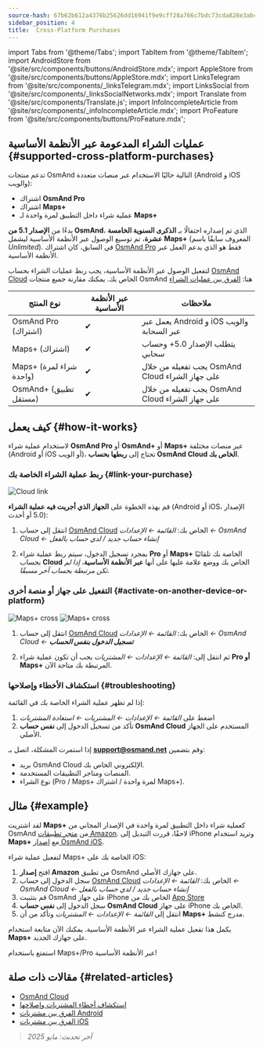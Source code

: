 ```yaml
---
source-hash: 67b62b612a4376b25626dd16941f9e9cff28a766c7bdc73cda828e3abcfe9ca4
sidebar_position: 4
title:  Cross-Platform Purchases
---
```

import Tabs from '@theme/Tabs';
import TabItem from '@theme/TabItem';
import AndroidStore from '@site/src/components/buttons/AndroidStore.mdx';
import AppleStore from '@site/src/components/buttons/AppleStore.mdx';
import LinksTelegram from '@site/src/components/_linksTelegram.mdx';
import LinksSocial from '@site/src/components/_linksSocialNetworks.mdx';
import Translate from '@site/src/components/Translate.js';
import InfoIncompleteArticle from '@site/src/components/_infoIncompleteArticle.mdx';
import ProFeature from '@site/src/components/buttons/ProFeature.mdx';



## عمليات الشراء المدعومة عبر الأنظمة الأساسية {#supported-cross-platform-purchases}

تدعم منتجات OsmAnd التالية حاليًا الاستخدام عبر منصات متعددة (Android و iOS والويب):

- اشتراك **OsmAnd Pro**
- اشتراك **Maps+**
- عملية شراء داخل التطبيق لمرة واحدة لـ **Maps+**

بدءًا من **الإصدار 5.1 من OsmAnd**، الذي تم إصداره احتفالًا بـ **الذكرى السنوية الخامسة عشرة**، تم توسيع الوصول عبر الأنظمة الأساسية ليشمل **Maps+** (المعروف سابقًا باسم *Unlimited*). في السابق، كان اشتراك [OsmAnd Pro](../personal/osmand-cloud.md#cross-platform) فقط هو الذي يدعم العمل عبر الأنظمة الأساسية.

لتفعيل الوصول عبر الأنظمة الأساسية، يجب ربط عمليات الشراء بحساب [OsmAnd Cloud](../personal/osmand-cloud.md#login) الخاص بك.
يمكنك مقارنة جميع منتجات OsmAnd هنا: [الفرق بين عمليات الشراء](https://osmand.net/docs/user/purchases/android/#difference-between-purchases)

| نوع المنتج | عبر الأنظمة الأساسية | ملاحظات |
|-----------------------------|----------------|-------|
| OsmAnd Pro (اشتراك) | ✔ | يعمل عبر Android و iOS والويب عبر السحابة |
| Maps+ (اشتراك) | ✔ | يتطلب الإصدار 5.0+ وحساب سحابي |
| Maps+ (شراء لمرة واحدة) | ✔ | يجب تفعيله من خلال OsmAnd Cloud على جهاز الشراء |
| OsmAnd+ (تطبيق مستقل) | ✔ | يجب تفعيله من خلال OsmAnd Cloud على جهاز الشراء |


## كيف يعمل {#how-it-works}

لاستخدام عملية شراء **OsmAnd Pro** أو **OsmAnd+** أو **Maps+** عبر منصات مختلفة (Android أو iOS أو الويب)، تحتاج إلى **ربطها بحساب OsmAnd Cloud الخاص بك**.

### ربط عملية الشراء الخاصة بك {#link-your-purchase}

![Cloud link](@site/static/img/purchases/cloud_activation.png)

قم بهذه الخطوة على **الجهاز الذي أجريت فيه عملية الشراء** (Android أو iOS، الإصدار 5.0 أو أحدث):

1. انتقل إلى حساب [OsmAnd Cloud](../personal/osmand-cloud.md#login) الخاص بك:
   _القائمة ← الإعدادات ← OsmAnd Cloud ← إنشاء حساب جديد / لدي حساب بالفعل_

2. بمجرد تسجيل الدخول، سيتم ربط عملية شراء **Pro** أو **Maps+** الخاصة بك تلقائيًا بحساب **Cloud** الخاص بك ووضع علامة عليها على أنها **عبر الأنظمة الأساسية**، *إذا لم تكن مرتبطة بحساب آخر مسبقًا.*



### التفعيل على جهاز أو منصة أخرى {#activate-on-another-device-or-platform}

![Maps+ cross](@site/static/img/purchases/cross_purchase.png)
![Maps+ cross](@site/static/img/purchases/cross_purchase_1.png)

1. انتقل إلى حساب [OsmAnd Cloud](../personal/osmand-cloud.md#login) الخاص بك:
   *القائمة ← الإعدادات ← OsmAnd Cloud ←* ***تسجيل الدخول بنفس الحساب***

2. ثم انتقل إلى:
   *القائمة ← الإعدادات ← المشتريات*
   يجب أن تكون عملية شراء **Pro أو Maps+** المرتبطة بك متاحة الآن.


### استكشاف الأخطاء وإصلاحها {#troubleshooting}

إذا لم تظهر عملية الشراء الخاصة بك في القائمة:

1. اضغط على *القائمة ← الإعدادات ← المشتريات ← استعادة المشتريات*
2. تأكد من تسجيل الدخول إلى **نفس حساب OsmAnd Cloud** المستخدم على الجهاز الأصلي.

إذا استمرت المشكلة، اتصل بـ **support@osmand.net** وقم بتضمين:

- بريد OsmAnd Cloud الإلكتروني الخاص بك.
- المنصات ومتاجر التطبيقات المستخدمة.
- نوع الشراء (Pro / Maps+ لمرة واحدة / اشتراك Maps+).


## مثال {#example}

لقد اشتريت **Maps+** كعملية شراء داخل التطبيق لمرة واحدة في الإصدار المجاني من OsmAnd من [متجر تطبيقات Amazon](https://www.amazon.com/OsmAnd-Maps-Navigation/dp/B00D0SA8I8).
لاحقًا، قررت التبديل إلى iPhone وتريد استخدام **Maps+** مع [إصدار OsmAnd iOS](https://apps.apple.com/app/osmand-maps-travel-navigate/id934850257).

لتفعيل عملية شراء Maps+ الخاصة بك على iOS:

1. افتح **إصدار Amazon** من تطبيق OsmAnd على جهازك الأصلي.
2. سجل الدخول إلى حساب [OsmAnd Cloud](../personal/osmand-cloud.md#login) الخاص بك:
   *القائمة ← الإعدادات ← OsmAnd Cloud ← إنشاء حساب جديد / لدي حساب بالفعل*
3. قم بتثبيت OsmAnd على جهاز iPhone الخاص بك من [App Store](https://apps.apple.com/app/osmand-maps-travel-navigate/id934850257)
4. سجل الدخول إلى **نفس حساب OsmAnd Cloud** على جهاز iPhone الخاص بك.
5. انتقل إلى *القائمة ← الإعدادات ← المشتريات* وتأكد من أن **Maps+** مدرج كنشط.

يكمل هذا تفعيل عملية الشراء عبر الأنظمة الأساسية. يمكنك الآن متابعة استخدام **Maps+** على جهازك الجديد.

استمتع باستخدام Maps+/Pro عبر الأنظمة الأساسية!


## مقالات ذات صلة {#related-articles}

- [OsmAnd Cloud](../personal/osmand-cloud.md)
- [استكشاف أخطاء المشتريات وإصلاحها](../troubleshooting/purchases_payments.md)
- [الفرق بين مشتريات Android](./android.md#difference-between-purchases-android)
- [الفرق بين مشتريات iOS](./ios.md#difference-between-purchases-ios)

> *آخر تحديث: مايو 2025*